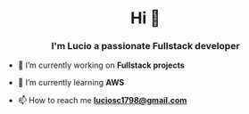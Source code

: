 <h1 align="center">Hi 👋</h1>
<h3 align="center">I'm Lucio a passionate Fullstack developer</h3>

- 🔭 I’m currently working on **Fullstack projects**

- 🌱 I’m currently learning **AWS**

- 📫 How to reach me **luciosc1798@gmail.com**




